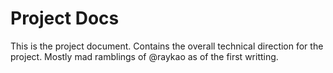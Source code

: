 # Project Docs

This is the project document.  Contains the overall technical direction for the project.  Mostly mad ramblings of @raykao as of the first writting.